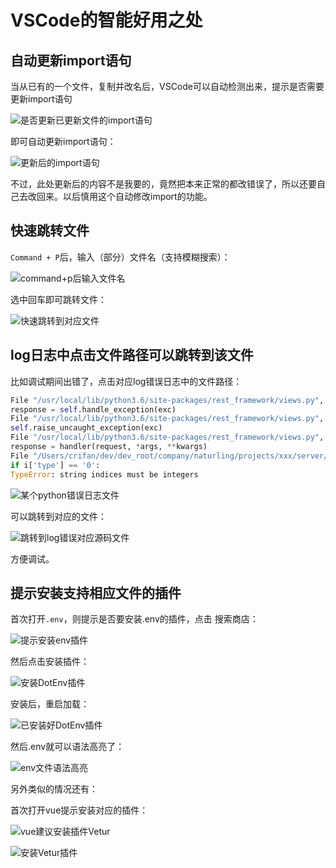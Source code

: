 # VSCode的智能好用之处

## 自动更新import语句

当从已有的一个文件，复制并改名后，VSCode可以自动检测出来，提示是否需要更新import语句

![是否更新已更新文件的import语句](../assets/img/auto_update_renamed_import.png)

即可自动更新import语句：

![更新后的import语句](../assets/img/updated_import_code.png)

不过，此处更新后的内容不是我要的，竟然把本来正常的都改错误了，所以还要自己去改回来。以后慎用这个自动修改import的功能。

## 快速跳转文件

`Command + P`后，输入（部分）文件名（支持模糊搜索）：

![command+p后输入文件名](../assets/img/command_pallet_input_name.png)

选中回车即可跳转文件：

![快速跳转到对应文件](../assets/img/fast_open_select_file.png)

## log日志中点击文件路径可以跳转到该文件

比如调试期间出错了，点击对应log错误日志中的文件路径：

```python
File "/usr/local/lib/python3.6/site-packages/rest_framework/views.py", line 483, in dispatch
response = self.handle_exception(exc)
File "/usr/local/lib/python3.6/site-packages/rest_framework/views.py", line 443, in handle_exception
self.raise_uncaught_exception(exc)
File "/usr/local/lib/python3.6/site-packages/rest_framework/views.py", line 480, in dispatch
response = handler(request, *args, **kwargs)
File "/Users/crifan/dev/dev_root/company/naturling/projects/xxx/server/xxx/apps/script/views.py", line 136, in create
if i['type'] == '0':
TypeError: string indices must be integers
```

![某个python错误日志文件](../assets/img/python_log_error_file.png)

可以跳转到对应的文件：

![跳转到log错误对应源码文件](../assets/img/jump_to_log_related_file_position.png)

方便调试。

## 提示安装支持相应文件的插件

首次打开`.env`，则提示是否要安装.env的插件，点击 搜索商店：

![提示安装env插件](../assets/img/env_file_notice_install_plugin.png)

然后点击安装插件：

![安装DotEnv插件](../assets/img/install_dotenv_plugin.png)

安装后，重启加载：

![已安装好DotEnv插件](../assets/img/installed_dotenv_plugin_reload.png)

然后.env就可以语法高亮了：

![env文件语法高亮](../assets/img/env_file_highlight.png)

另外类似的情况还有：

首次打开vue提示安装对应的插件：

![vue建议安装插件Vetur](../assets/img/recommend_vue_plugin_vetur.png)

![安装Vetur插件](../assets/img/install_vetur_plugin.png)
